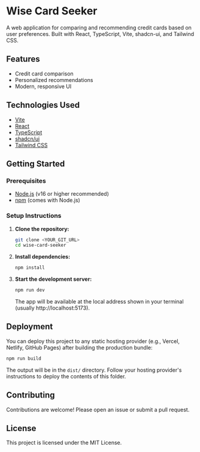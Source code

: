 # Wise Card Seeker

A web application for comparing and recommending credit cards based on user preferences. Built with React, TypeScript, Vite, shadcn-ui, and Tailwind CSS.

## Features

- Credit card comparison
- Personalized recommendations
- Modern, responsive UI

## Technologies Used

- [Vite](https://vitejs.dev/)
- [React](https://react.dev/)
- [TypeScript](https://www.typescriptlang.org/)
- [shadcn/ui](https://ui.shadcn.com/)
- [Tailwind CSS](https://tailwindcss.com/)

## Getting Started

### Prerequisites

- [Node.js](https://nodejs.org/) (v16 or higher recommended)
- [npm](https://www.npmjs.com/) (comes with Node.js)

### Setup Instructions

1. **Clone the repository:**

   ```sh
   git clone <YOUR_GIT_URL>
   cd wise-card-seeker
   ```

2. **Install dependencies:**

   ```sh
   npm install
   ```

3. **Start the development server:**
   ```sh
   npm run dev
   ```
   The app will be available at the local address shown in your terminal (usually http://localhost:5173).

## Deployment

You can deploy this project to any static hosting provider (e.g., Vercel, Netlify, GitHub Pages) after building the production bundle:

```sh
npm run build
```

The output will be in the `dist/` directory. Follow your hosting provider's instructions to deploy the contents of this folder.

## Contributing

Contributions are welcome! Please open an issue or submit a pull request.

## License

This project is licensed under the MIT License.
